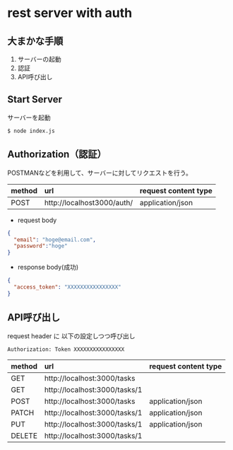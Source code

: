 # rest server with auth

## 大まかな手順

1. サーバーの起動
2. 認証
3. API呼び出し

## Start Server

サーバーを起動

```shell script
$ node index.js
```

## Authorization（認証）

POSTMANなどを利用して、サーバーに対してリクエストを行う。

| method |url | request content type |
|:---|:---|:---|
| POST | http://localhost3000/auth/ | application/json |
 
* request body
```json
{
  "email": "hoge@email.com",
  "password":"hoge"
}
```

* response body(成功)
```json
{
  "access_token": "XXXXXXXXXXXXXXXX"
}
```

## API呼び出し

request header に 以下の設定しつつ呼び出し

```
Authorization: Token XXXXXXXXXXXXXXXX
```

|method	| url | request content type |
|:---|:---|:---|
|GET | http://localhost:3000/tasks ||	
|GET | http://localhost:3000/tasks/1 ||	
|POST | http://localhost:3000/tasks | application/json |
|PATCH | http://localhost:3000/tasks/1 | application/json |
|PUT | http://localhost:3000/tasks/1 | application/json |
|DELETE | http://localhost:3000/tasks/1 || 

